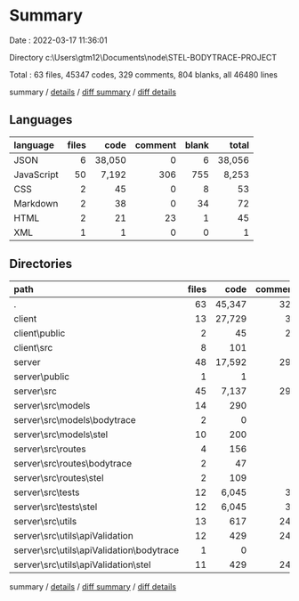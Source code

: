 # Summary

Date : 2022-03-17 11:36:01

Directory c:\Users\gtm12\Documents\node\STEL-BODYTRACE-PROJECT

Total : 63 files,  45347 codes, 329 comments, 804 blanks, all 46480 lines

summary / [details](details.md) / [diff summary](diff.md) / [diff details](diff-details.md)

## Languages
| language | files | code | comment | blank | total |
| :--- | ---: | ---: | ---: | ---: | ---: |
| JSON | 6 | 38,050 | 0 | 6 | 38,056 |
| JavaScript | 50 | 7,192 | 306 | 755 | 8,253 |
| CSS | 2 | 45 | 0 | 8 | 53 |
| Markdown | 2 | 38 | 0 | 34 | 72 |
| HTML | 2 | 21 | 23 | 1 | 45 |
| XML | 1 | 1 | 0 | 0 | 1 |

## Directories
| path | files | code | comment | blank | total |
| :--- | ---: | ---: | ---: | ---: | ---: |
| . | 63 | 45,347 | 329 | 804 | 46,480 |
| client | 13 | 27,729 | 30 | 56 | 27,815 |
| client\public | 2 | 45 | 23 | 2 | 70 |
| client\src | 8 | 101 | 7 | 19 | 127 |
| server | 48 | 17,592 | 299 | 746 | 18,637 |
| server\public | 1 | 1 | 0 | 0 | 1 |
| server\src | 45 | 7,137 | 299 | 744 | 8,180 |
| server\src\models | 14 | 290 | 6 | 98 | 394 |
| server\src\models\bodytrace | 2 | 0 | 0 | 2 | 2 |
| server\src\models\stel | 10 | 200 | 0 | 79 | 279 |
| server\src\routes | 4 | 156 | 2 | 35 | 193 |
| server\src\routes\bodytrace | 2 | 47 | 1 | 13 | 61 |
| server\src\routes\stel | 2 | 109 | 1 | 22 | 132 |
| server\src\tests | 12 | 6,045 | 32 | 468 | 6,545 |
| server\src\tests\stel | 12 | 6,045 | 32 | 468 | 6,545 |
| server\src\utils | 13 | 617 | 247 | 130 | 994 |
| server\src\utils\apiValidation | 12 | 429 | 242 | 108 | 779 |
| server\src\utils\apiValidation\bodytrace | 1 | 0 | 0 | 1 | 1 |
| server\src\utils\apiValidation\stel | 11 | 429 | 242 | 107 | 778 |

summary / [details](details.md) / [diff summary](diff.md) / [diff details](diff-details.md)